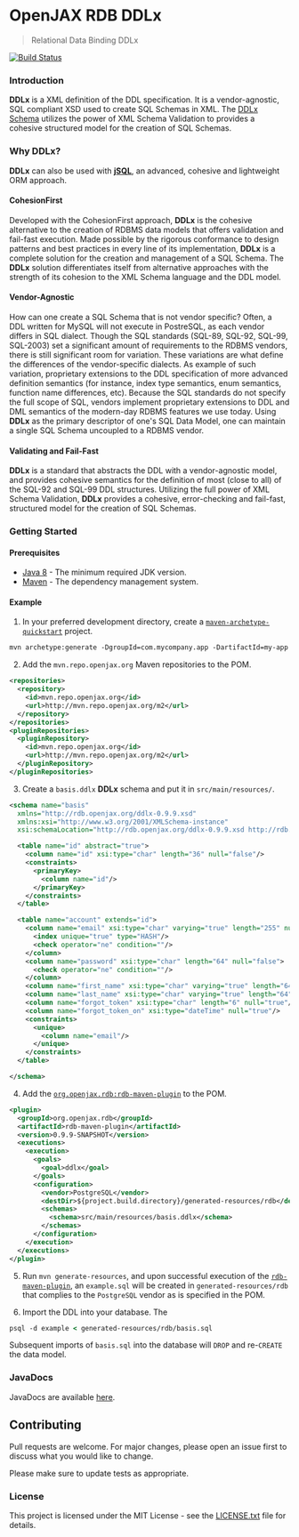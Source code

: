 # OpenJAX RDB DDLx

> Relational Data Binding DDLx

[![Build Status](https://travis-ci.org/openjax/rdb.png)](https://travis-ci.org/openjax/rdb)

### Introduction

**DDLx** is a XML definition of the DDL specification. It is a vendor-agnostic, SQL compliant XSD used to create SQL Schemas in XML. The [DDLx Schema][ddlx.xsd] utilizes the power of XML Schema Validation to provides a cohesive structured model for the creation of SQL Schemas.

### Why **DDLx**?

**DDLx** can also be used with [**jSQL**][jsql], an advanced, cohesive and lightweight ORM approach.

#### CohesionFirst

Developed with the CohesionFirst approach, **DDLx** is the cohesive alternative to the creation of RDBMS data models that offers validation and fail-fast execution. Made possible by the rigorous conformance to design patterns and best practices in every line of its implementation, **DDLx** is a complete solution for the creation and management of a SQL Schema. The **DDLx** solution differentiates itself from alternative approaches with the strength of its cohesion to the XML Schema language and the DDL model.

#### Vendor-Agnostic

How can one create a SQL Schema that is not vendor specific? Often, a DDL written for MySQL will not execute in PostreSQL, as each vendor differs in SQL dialect. Though the SQL standards (SQL-89, SQL-92, SQL-99, SQL-2003) set a significant amount of requirements to the RDBMS vendors, there is still significant room for variation. These variations are what define the differences of the vendor-specific dialects. As example of such variation, proprietary extensions to the DDL specification of more advanced definition semantics (for instance, index type semantics, enum semantics, function name differences, etc). Because the SQL standards do not specify the full scope of SQL, vendors implement proprietary extensions to DDL and DML semantics of the modern-day RDBMS features we use today. Using **DDLx** as the primary descriptor of one's SQL Data Model, one can maintain a single SQL Schema uncoupled to a RDBMS vendor.

#### Validating and Fail-Fast

**DDLx** is a standard that abstracts the DDL with a vendor-agnostic model, and provides cohesive semantics for the definition of most (close to all) of the SQL-92 and SQL-99 DDL structures. Utilizing the full power of XML Schema Validation, **DDLx** provides a cohesive, error-checking and fail-fast, structured model for the creation of SQL Schemas.

### Getting Started

#### Prerequisites

* [Java 8][jdk8-download] - The minimum required JDK version.
* [Maven][maven] - The dependency management system.

#### Example

1. In your preferred development directory, create a [`maven-archetype-quickstart`][maven-archetype-quickstart] project.

  ```tcsh
  mvn archetype:generate -DgroupId=com.mycompany.app -DartifactId=my-app -DarchetypeArtifactId=maven-archetype-quickstart -DinteractiveMode=false
  ```

2. Add the `mvn.repo.openjax.org` Maven repositories to the POM.

  ```xml
  <repositories>
    <repository>
      <id>mvn.repo.openjax.org</id>
      <url>http://mvn.repo.openjax.org/m2</url>
    </repository>
  </repositories>
  <pluginRepositories>
    <pluginRepository>
      <id>mvn.repo.openjax.org</id>
      <url>http://mvn.repo.openjax.org/m2</url>
    </pluginRepository>
  </pluginRepositories>
  ```

3. Create a `basis.ddlx` **DDLx** schema and put it in `src/main/resources/`.

  ```xml
  <schema name="basis"
    xmlns="http://rdb.openjax.org/ddlx-0.9.9.xsd"
    xmlns:xsi="http://www.w3.org/2001/XMLSchema-instance"
    xsi:schemaLocation="http://rdb.openjax.org/ddlx-0.9.9.xsd http://rdb.openjax.org/ddlx.xsd">

    <table name="id" abstract="true">
      <column name="id" xsi:type="char" length="36" null="false"/>
      <constraints>
        <primaryKey>
          <column name="id"/>
        </primaryKey>
      </constraints>
    </table>

    <table name="account" extends="id">
      <column name="email" xsi:type="char" varying="true" length="255" null="false">
        <index unique="true" type="HASH"/>
        <check operator="ne" condition=""/>
      </column>
      <column name="password" xsi:type="char" length="64" null="false">
        <check operator="ne" condition=""/>
      </column>
      <column name="first_name" xsi:type="char" varying="true" length="64" null="false"/>
      <column name="last_name" xsi:type="char" varying="true" length="64" null="false"/>
      <column name="forgot_token" xsi:type="char" length="6" null="true"/>
      <column name="forgot_token_on" xsi:type="dateTime" null="true"/>
      <constraints>
        <unique>
          <column name="email"/>
        </unique>
      </constraints>
    </table>

  </schema>
  ```

4. Add the [`org.openjax.rdb:rdb-maven-plugin`][rdb-maven-plugin] to the POM.

  ```xml
  <plugin>
    <groupId>org.openjax.rdb</groupId>
    <artifactId>rdb-maven-plugin</artifactId>
    <version>0.9.9-SNAPSHOT</version>
    <executions>
      <execution>
        <goals>
          <goal>ddlx</goal>
        </goals>
        <configuration>
          <vendor>PostgreSQL</vendor>
          <destDir>${project.build.directory}/generated-resources/rdb</destDir>
          <schemas>
            <schema>src/main/resources/basis.ddlx</schema>
          </schemas>
        </configuration>
      </execution>
    </executions>
  </plugin>
  ```

5. Run `mvn generate-resources`, and upon successful execution of the [`rdb-maven-plugin`][rdb-maven-plugin], an `example.sql` will be created in `generated-resources/rdb` that complies to the `PostgreSQL` vendor as is specified in the POM.

6. Import the DDL into your database. The 

  ```tcsh
  psql -d example < generated-resources/rdb/basis.sql
  ```
  
  Subsequent imports of `basis.sql` into the database will `DROP` and re-`CREATE` the data model.

### JavaDocs

JavaDocs are available [here](https://rdb.openjax.org/apidocs/).

## Contributing

Pull requests are welcome. For major changes, please open an issue first to discuss what you would like to change.

Please make sure to update tests as appropriate.

### License

This project is licensed under the MIT License - see the [LICENSE.txt](LICENSE.txt) file for details.

[ddlx.xsd]: /ddlx/src/main/resources/ddlx.xsd
[jdk8-download]: http://www.oracle.com/technetwork/java/javase/downloads/jdk8-downloads-2133151.html
[jsql]: /jsql
[maven-archetype-quickstart]: http://maven.apache.org/archetypes/maven-archetype-quickstart/
[maven]: https://maven.apache.org/
[rdb-maven-plugin]: /../../../../openjax/rdb-maven-plugin